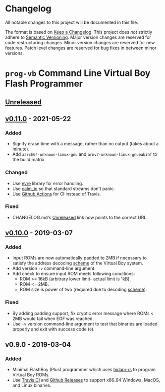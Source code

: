 # Changelog
All notable changes to this project will be documented in this file.

The format is based on [Keep a Changelog](https://keepachangelog.com/en/1.0.0/).
This project does _not_ strictly adhere to
[Semantic Versioning](https://semver.org/spec/v2.0.0.html). Major version
changes are reserved for code restructuring changes. Minor version changes
are reserved for new features. Patch level changes are reserved for bug
fixes in between minor versions.

# `prog-vb` Command Line Virtual Boy Flash Programmer

## [Unreleased]

## [v0.11.0] - 2021-05-22
### Added
- Signify erase time with a message, rather than no output (takes about a minute).
- Add `aarch64-unknown-linux-gnu` and `armv7-unknown-linux-gnueabihf` to the
  build matrix.

### Changed
- Use [eyre] library for error handling.
- Use [calm_io] so that standard streams don't panic.
- Use [Github Actions] for CI instead of Travis.

### Fixed
- CHANGELOG.md's [Unreleased] link now points to the correct URL.

## [v0.10.0] - 2019-03-07
### Added
- Input ROMs are now automatically padded to 2MB if necessary to satisfy
  the address decoding [scheme] of the Virtual Boy system.
- Add version `-v` command-line argument.
- Add check to ensure input ROM meets following conditions:
  - ROM >= 16kB (arbitrary lower limit- actual limit is 1kB).
  - ROM <= 2MB.
  - ROM size is power of two (required due to decoding [scheme]).

### Fixed
- By adding padding support, fix cryptic error message where ROMs < 2MB
  would fail when EOF was reached.
- Use `-v` version command-line argument to test that binaries are loaded
  properly and exit with success code (`0`).

## v0.9.0 - 2019-03-04
### Added
- Minimal FlashBoy (Plus) programmer which uses [hidapi-rs] to program
  Virtual Boy ROMs.
- Use [Travis CI](https://travis-ci.org/cr1901/prog-vb) and
  [Github Releases](https://github.com/cr1901/prog-vb/releases) to support
  x86_64 Windows, MacOS, and Linux binaries.

[eyre]: https://github.com/yaahc/eyre
[calm_io]: https://github.com/myrrlyn/calm_io
[Github Actions]: https://github.com/cr1901/prog-vb/actions
[scheme]: https://www.planetvb.com/modules/newbb/viewtopic.php?post_id=38140#forumpost38140
[hidapi-rs]: https://github.com/ruabmbua/hidapi-rs

[Unreleased]: https://github.com/cr1901/prog-vb/compare/v0.11.0...HEAD
[v0.11.0]: https://github.com/cr1901/prog-vb/compare/v0.10.0...v0.11.0
[v0.10.0]: https://github.com/cr1901/prog-vb/compare/v0.9.0...v0.10.0
